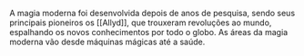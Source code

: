 A magia moderna foi desenvolvida depois de anos de pesquisa, sendo seus principais pioneiros os [[Allyd]], que trouxeram revoluções ao mundo, espalhando os novos conhecimentos por todo o globo. As áreas da magia moderna vão desde máquinas mágicas até a saúde.